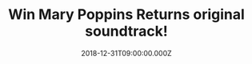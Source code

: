 ---
campaign-uuid: "c-1aeadf54-ed76-4092-b4a3-ae13e1d622e9"
type: "Competition"
category: "Music"
date: "2018-12-31T09:00:00.000Z"
end-date: "2019-01-31T23:59:00.000Z"
disable-form: false
is_promoted: false
has_entry_page: true
title: "Win Mary Poppins Returns original soundtrack!"
competition-description: "<p>We have in our hands the soundtrack of the greatest movie\
  \ of all times: Mary Poppins Returns on CD to one of our lucky members to win! ‘\
  Banks in the Bank’, ‘Mary Poppins arrives’, ‘Magic Papers’… are some of the amazing\
  \ hits you could find in the album.</p> \r\n<p>Are you Mary’s biggest fan? Click\
  \ below for a chance to win!</p>"
hero-header: "Win Mary Poppins Returns original soundtrack!"
terms-confirmation: "N/A"
banner-img: "https://assets.expresslyapp.com/asset-3d40ae16-24e5-4bec-9cf2-39247da41d4e.jpg"
logo-left-href: "http://club.expressly.io"
logo-left-image: "https://assets.expresslyapp.com/asset-776e101a-4435-4ada-bf21-d6d6b58de979.jpg"
logo-left-title: "Expressly Club"
bg-image-hero: "https://assets.expresslyapp.com/asset-dce64500-cbf2-4236-a6d2-4ee32cfe04cc.jpg"
bg-image-first: "https://assets.expresslyapp.com/asset-0cd91322-75fb-4f36-a7f6-e5cc7c778bda.jpg"
section1-content: "<p>Mary Poppins is back to help the next generation of the Banks\
  \ family find the joy and wonder missing in their lives. Emily Blunt stars as the\
  \ practically-perfect nanny with unique magical skills who can turn any task into\
  \ an unforgettable, fantastic adventure and Lin-Manuel Miranda plays her friend\
  \ Jack, an optimistic street lamplighter who helps bring light and life to the streets\
  \ of London</p>\r\n<p>If you want Mary Poppins magically re-enter into your life…\
  \ enter the form below for a chance to win the soundtrack of the movie now! Good\
  \ luck!</p>"
entry-title: "Win Mary Poppins Returns original soundtrack!"
entry-content: "Enter the draw to win Mary Poppins Returns CD by completing the form\
  \ below before 23:59 on 31st of January 2019."
has-winner: false
prize-description: "Mary Poppins Returns original soundtrack."
special-conditions: "This competition is also available on: https://aaa.nme.com/competitions/mary-poppins-returns-cd\r\
  \nMultiple entries are allowed up to one every day."
country-restrictions:
- "GB"
---
